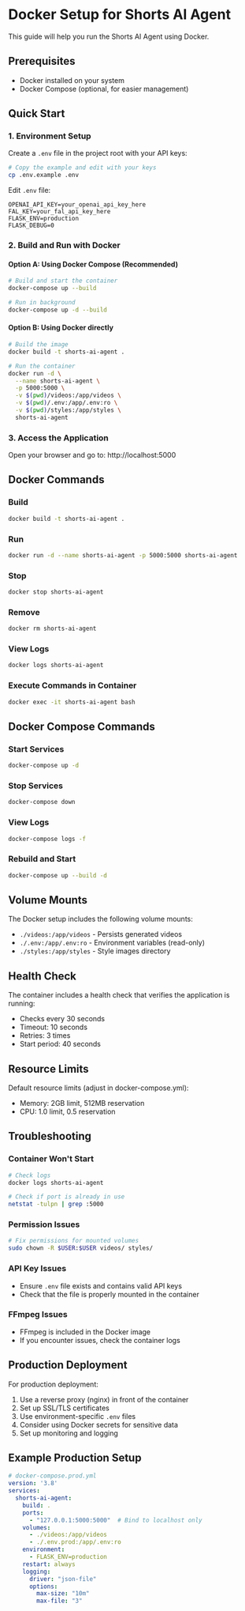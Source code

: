 # Docker Setup for Shorts AI Agent

This guide will help you run the Shorts AI Agent using Docker.

## Prerequisites

- Docker installed on your system
- Docker Compose (optional, for easier management)

## Quick Start

### 1. Environment Setup

Create a `.env` file in the project root with your API keys:

```bash
# Copy the example and edit with your keys
cp .env.example .env
```

Edit `.env` file:
```
OPENAI_API_KEY=your_openai_api_key_here
FAL_KEY=your_fal_api_key_here
FLASK_ENV=production
FLASK_DEBUG=0
```

### 2. Build and Run with Docker

#### Option A: Using Docker Compose (Recommended)

```bash
# Build and start the container
docker-compose up --build

# Run in background
docker-compose up -d --build
```

#### Option B: Using Docker directly

```bash
# Build the image
docker build -t shorts-ai-agent .

# Run the container
docker run -d \
  --name shorts-ai-agent \
  -p 5000:5000 \
  -v $(pwd)/videos:/app/videos \
  -v $(pwd)/.env:/app/.env:ro \
  -v $(pwd)/styles:/app/styles \
  shorts-ai-agent
```

### 3. Access the Application

Open your browser and go to: http://localhost:5000

## Docker Commands

### Build
```bash
docker build -t shorts-ai-agent .
```

### Run
```bash
docker run -d --name shorts-ai-agent -p 5000:5000 shorts-ai-agent
```

### Stop
```bash
docker stop shorts-ai-agent
```

### Remove
```bash
docker rm shorts-ai-agent
```

### View Logs
```bash
docker logs shorts-ai-agent
```

### Execute Commands in Container
```bash
docker exec -it shorts-ai-agent bash
```

## Docker Compose Commands

### Start Services
```bash
docker-compose up -d
```

### Stop Services
```bash
docker-compose down
```

### View Logs
```bash
docker-compose logs -f
```

### Rebuild and Start
```bash
docker-compose up --build -d
```

## Volume Mounts

The Docker setup includes the following volume mounts:

- `./videos:/app/videos` - Persists generated videos
- `./.env:/app/.env:ro` - Environment variables (read-only)
- `./styles:/app/styles` - Style images directory

## Health Check

The container includes a health check that verifies the application is running:
- Checks every 30 seconds
- Timeout: 10 seconds
- Retries: 3 times
- Start period: 40 seconds

## Resource Limits

Default resource limits (adjust in docker-compose.yml):
- Memory: 2GB limit, 512MB reservation
- CPU: 1.0 limit, 0.5 reservation

## Troubleshooting

### Container Won't Start
```bash
# Check logs
docker logs shorts-ai-agent

# Check if port is already in use
netstat -tulpn | grep :5000
```

### Permission Issues
```bash
# Fix permissions for mounted volumes
sudo chown -R $USER:$USER videos/ styles/
```

### API Key Issues
- Ensure `.env` file exists and contains valid API keys
- Check that the file is properly mounted in the container

### FFmpeg Issues
- FFmpeg is included in the Docker image
- If you encounter issues, check the container logs

## Production Deployment

For production deployment:

1. Use a reverse proxy (nginx) in front of the container
2. Set up SSL/TLS certificates
3. Use environment-specific `.env` files
4. Consider using Docker secrets for sensitive data
5. Set up monitoring and logging

## Example Production Setup

```yaml
# docker-compose.prod.yml
version: '3.8'
services:
  shorts-ai-agent:
    build: .
    ports:
      - "127.0.0.1:5000:5000"  # Bind to localhost only
    volumes:
      - ./videos:/app/videos
      - ./.env.prod:/app/.env:ro
    environment:
      - FLASK_ENV=production
    restart: always
    logging:
      driver: "json-file"
      options:
        max-size: "10m"
        max-file: "3"
```
